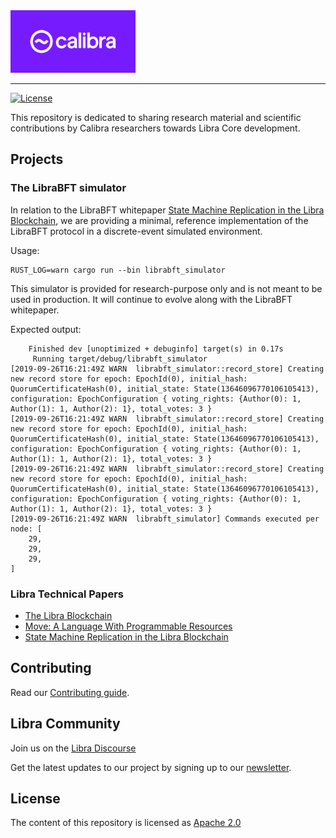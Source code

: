 <a href="https://calibra.com/">
	<img width="200" src=".assets/calibra.png" alt="Calibra Logo" />
</a>

<hr/>

[![License](https://img.shields.io/badge/license-Apache-green.svg)](LICENSE.md)

This repository is dedicated to sharing research material and scientific contributions by Calibra researchers towards Libra Core development.

## Projects

### The LibraBFT simulator

In relation to the LibraBFT whitepaper [State Machine Replication in the Libra Blockchain](https://developers.libra.org/docs/state-machine-replication-paper), we are providing a minimal, reference implementation of the LibraBFT protocol in a discrete-event simulated environment.

Usage:
```
RUST_LOG=warn cargo run --bin librabft_simulator
```

This simulator is provided for research-purpose only and is not meant to be used in production. It will continue to evolve along with the LibraBFT whitepaper.

Expected output:
```
    Finished dev [unoptimized + debuginfo] target(s) in 0.17s
     Running target/debug/librabft_simulator
[2019-09-26T16:21:49Z WARN  librabft_simulator::record_store] Creating new record store for epoch: EpochId(0), initial_hash: QuorumCertificateHash(0), initial_state: State(13646096770106105413), configuration: EpochConfiguration { voting_rights: {Author(0): 1, Author(1): 1, Author(2): 1}, total_votes: 3 }
[2019-09-26T16:21:49Z WARN  librabft_simulator::record_store] Creating new record store for epoch: EpochId(0), initial_hash: QuorumCertificateHash(0), initial_state: State(13646096770106105413), configuration: EpochConfiguration { voting_rights: {Author(0): 1, Author(1): 1, Author(2): 1}, total_votes: 3 }
[2019-09-26T16:21:49Z WARN  librabft_simulator::record_store] Creating new record store for epoch: EpochId(0), initial_hash: QuorumCertificateHash(0), initial_state: State(13646096770106105413), configuration: EpochConfiguration { voting_rights: {Author(0): 1, Author(1): 1, Author(2): 1}, total_votes: 3 }
[2019-09-26T16:21:49Z WARN  librabft_simulator] Commands executed per node: [
    29,
    29,
    29,
]
```

### Libra Technical Papers
* [The Libra Blockchain](https://developers.libra.org/docs/the-libra-blockchain-paper)
* [Move: A Language With Programmable Resources](https://developers.libra.org/docs/move-paper)
* [State Machine Replication in the Libra Blockchain](https://developers.libra.org/docs/state-machine-replication-paper)

## Contributing

Read our [Contributing guide](https://developers.libra.org/docs/community/contributing).

## Libra Community

Join us on the [Libra Discourse](https://community.libra.org)

Get the latest updates to our project by signing up to our [newsletter](https://developers.libra.org/newsletter_form).

## License

The content of this repository is licensed as [Apache 2.0](https://github.com/calibra/research/blob/master/LICENSE)